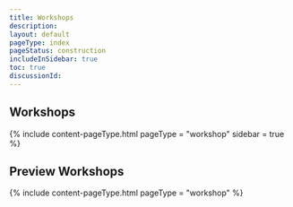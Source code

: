 ```yaml
---
title: Workshops
description: 
layout: default
pageType: index
pageStatus: construction
includeInSidebar: true
toc: true
discussionId:  
---
```


## Workshops

{% include content-pageType.html pageType =  "workshop" sidebar = true %}

## Preview Workshops

{% include content-pageType.html pageType =  "workshop" %}